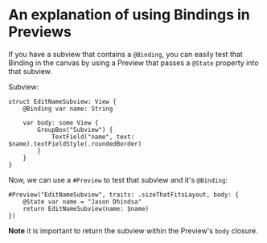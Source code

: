 #  An explanation of using Bindings in Previews

If you have a subview that contains a `@Binding`, you can easily test that Binding in the canvas by using a Preview that passes a `@State` property into that subview.

Subview:
```
struct EditNameSubview: View {
	@Binding var name: String
	
    var body: some View {
		GroupBox("Subview") {
			TextField("name", text: $name).textFieldStyle(.roundedBorder)
		}
    }
}
```

Now, we can use a `#Preview` to test that subview and it's `@Binding`:
```
#Preview("EditNameSubview", traits: .sizeThatFitsLayout, body: {
	@State var name = "Jason Dhindsa"
	return EditNameSubview(name: $name)
})
```

**Note** it is important to return the subview within the Preview's `body` closure.
